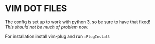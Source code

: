 # VIM DOT FILES

The config is set up to work with python 3, so be sure to have that fixed!
*This should not be much of problem now.*

For installation install vim-plug and run `:PlugInstall`

